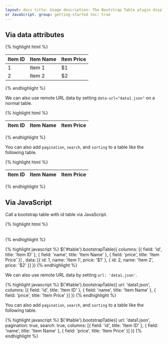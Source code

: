 ```yaml
---
layout: docs title: Usage description: The Bootstrap Table plugin displays data in a tabular format, via data attributes
or JavaScript. group: getting-started toc: true
---
```


## Via data attributes

{% highlight html %}
<table data-toggle="table">
  <thead>
    <tr>
      <th>Item ID</th>
      <th>Item Name</th>
      <th>Item Price</th>
    </tr>
  </thead>
  <tbody>
    <tr>
      <td>1</td>
      <td>Item 1</td>
      <td>$1</td>
    </tr>
    <tr>
      <td>2</td>
      <td>Item 2</td>
      <td>$2</td>
    </tr>
  </tbody>
</table>
{% endhighlight %}

We can also use remote URL data by setting `data-url="data1.json"` on a normal table.

{% highlight html %}
<table
  data-toggle="table"
  data-url="data1.json">
  <thead>
    <tr>
      <th data-field="id">Item ID</th>
      <th data-field="name">Item Name</th>
      <th data-field="price">Item Price</th>
    </tr>
  </thead>
</table>
{% endhighlight %}

You can also add `pagination`, `search`, and `sorting` to a table like the following table.

{% highlight html %}
<table
  data-toggle="table"
  data-url="data1.json"
  data-pagination="true"
  data-search="true">
  <thead>
    <tr>
      <th data-sortable="true" data-field="id">Item ID</th>
      <th data-field="name">Item Name</th>
      <th data-field="price">Item Price</th>
    </tr>
  </thead>
</table>
{% endhighlight %}

## Via JavaScript

Call a bootstrap table with id table via JavaScript.

{% highlight html %}
<table id="table"></table>
{% endhighlight %}

{% highlight javascript %} $('#table').bootstrapTable({
columns: [{ field: 'id', title: 'Item ID' }, { field: 'name', title: 'Item Name' }, { field: 'price', title: 'Item Price' }]
, data: [{ id: 1, name: 'Item 1', price: '$1' }, { id: 2, name: 'Item 2', price: '$2' }]
})
{% endhighlight %}

We can also use remote URL data by setting `url: 'data1.json'`.

{% highlight javascript %} $('#table').bootstrapTable({ url: 'data1.json',
columns: [{ field: 'id', title: 'Item ID' }, { field: 'name', title: 'Item Name' }, { field: 'price', title: 'Item Price' }]
})
{% endhighlight %}

You can also add `pagination`, `search`, and `sorting` to a table like the following table.

{% highlight javascript %} $('#table').bootstrapTable({ url: 'data1.json', pagination: true, search: true,
columns: [{ field: 'id', title: 'Item ID' }, { field: 'name', title: 'Item Name' }, { field: 'price', title: 'Item Price' }]
})
{% endhighlight %}
